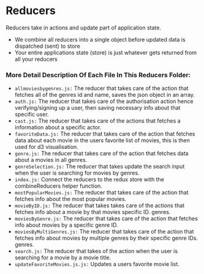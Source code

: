 # Reducers

Reducers take in actions and update part of application state.
- We combine all reducers into a single object before updated data is dispatched (sent) to store
- Your entire applications state (store) is just whatever gets returned from all your reducers


### More Detail Description Of Each File In This Reducers Folder:
  * `allmoviesbygenres.js:` The reducer that takes care of the action that fetches all of the genres id and name,
  saves the json object in an array.
  *  `auth.js:` The reducer that takes care of the authorisation action hence verifying/signing up a user, then saving
  necessary info about that specific user.
  * `cast.js:` The reducer that takes care of the actions that fetches a information about a specific actor.
  * `favoriteData.js:` The reducer that takes care of the action that fetches data about each movie in the users favorite
  list of movies, this is then used for d3 visualisation.
  * `genre.js:` The reducer that takes care of the action that fetches data about a movies in all genres.
  * `genreSelection.js:` The reducer that takes update the search input when the user is searching for movies by
  genres.
  * `index.js:` Connect the reducers to the redux store with the combineReducers helper function.
  * `mostPopularMovies.js:` The reducer that takes care of the action that fetches info about the most popular movies.
  * `movieByID.js:` The reducer that takes takes care of the actions that fetches info about a movie by that movies
  specific ID.
  genres.
  * `moviesByGenre.js:` The reducer that takes care of the action that fetches info about movies by a specific genre ID.
  * `moviesByMultiGenres.js:` The reducer that takes care of the action that fetches info about movies by multiple genres
  by their specific genre IDs.
  genres.
  * `search.js:` The reducer that takes of the action when the user is searching for a movie by a movie title.
  * `updateFavoriteMovies.js.js:` Updates a users favorite movie list.
